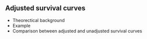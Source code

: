 ## Adjusted survival curves

* Theorectical background
* Example
* Comparison between adjusted and unadjusted survival curves
